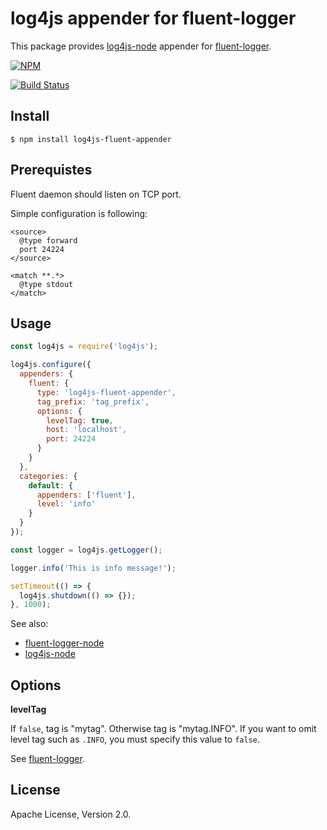 # log4js appender for fluent-logger

This package provides [log4js-node](https://github.com/nomiddlename/log4js-node) appender for [fluent-logger](https://github.com/fluent/fluent-logger-node).

[![NPM](https://nodei.co/npm/log4js-fluent-appender.png)](https://nodei.co/npm/log4js-fluent-appender/)

[![Build Status](https://travis-ci.org/okkez/log4js-fluent-appender.svg?branch=master)](https://travis-ci.org/okkez/log4js-fluent-appender)

## Install

```
$ npm install log4js-fluent-appender
```

## Prerequistes

Fluent daemon should listen on TCP port.

Simple configuration is following:

```aconf
<source>
  @type forward
  port 24224
</source>

<match **.*>
  @type stdout
</match>
```

## Usage

```js
const log4js = require('log4js');

log4js.configure({
  appenders: {
    fluent: {
      type: 'log4js-fluent-appender',
      tag_prefix: 'tag_prefix',
      options: {
        levelTag: true,
        host: 'localhost',
        port: 24224
      }
    }
  },
  categories: {
    default: {
      appenders: ['fluent'],
      level: 'info'
    }
  }
});

const logger = log4js.getLogger();

logger.info('This is info message!');

setTimeout(() => {
  log4js.shutdown(() => {});
}, 1000);
```

See also:

* [fluent-logger-node](https://github.com/fluent/fluent-logger-node)
* [log4js-node](https://github.com/nomiddlename/log4js-node)

## Options

**levelTag**

If `false`, tag is "mytag". Otherwise tag is "mytag.INFO".
If you want to omit level tag such as `.INFO`, you must specify this value to `false`.

See [fluent-logger](https://github.com/fluent/fluent-logger-node).

## License

Apache License, Version 2.0.

